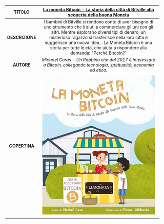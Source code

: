 | TITOLO          | [La moneta Bitcoin - La storia della città di Bitville alla scoperta della buona Moneta](https://www.amazon.it/Moneta-Bitcoin-Storia-Bitville-Scoperta/dp/0578528444/ref=sr_1_3) |
|:---------------:|:-------------:|
| **DESCRIZIONE** | I bambini di Bitville si rendono conto di aver bisogno di uno strumento che li aiuti a commerciare gli uni con gli altri. Mentre esplorano diversi tipi di denaro, un misterioso ragazzo si trasferisce nella loro città e suggerisce una nuova idea... La Moneta Bitcoin è una storia per tutte le età, che aiuta a rispondere alla domanda: "Perché Bitcoin?" |
| **AUTORE**      | *Michael Caras - Un Rabbino che dal 2017 è interessato a Bitcoin, collegando tecnologia, spiritualità, economia ed etica.* | 
| **COPERTINA**   | ![La Moneta Bitcoin - clicca qui](./La%20moneta%20Bitcoin.png) |
